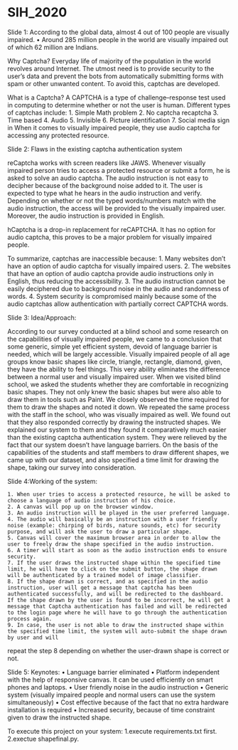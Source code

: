 # SIH_2020
Slide 1:
According to the global data, almost 4 out of 100 people are visually impaired.
    • Around 285 million people in the world are visually impaired out of which 62 million are Indians.

Why Captcha?
Everyday life of majority of the population in the world revolves around Internet. The utmost need is to provide security to the user’s data and prevent the bots from automatically submitting forms with spam or other unwanted content. To avoid this, captchas are developed.

What is a Captcha?
A CAPTCHA is a type of challenge–response test used in computing to determine whether or not the user is human. 
Different types of captchas include:
    1. Simple Math problem
    2. No captcha recaptcha
    3. Time based 
    4. Audio
    5. Invisible
    6. Picture identification
    7. Social media sign in
When it comes to visually impaired people, they use audio captcha for accessing any protected resource.

Slide 2: Flaws in the existing captcha authentication system

 reCaptcha works with screen readers like JAWS. Whenever visually impaired person tries to access a protected resource or submit a form, he is asked to solve an audio captcha. The audio instruction is not easy to decipher because of the background noise added to it. The user is expected to type what he hears in the audio instruction and verify. Depending on whether or not the typed words/numbers match with the audio instruction, the access will be provided to the visually impaired user. Moreover, the audio instruction is provided in English.

hCaptcha is a drop-in replacement for reCAPTCHA. It has no option for audio captcha, this proves to be a major problem for visually impaired people.

To summarize, captchas are inaccessible because:
    1. Many websites don’t have an option of audio captcha for visually impaired users.
    2. The websites that have an option of audio captcha provide audio instructions only in English, thus reducing the accessibility.
    3. The audio instruction cannot be easily deciphered due to background noise in the audio and randomness of words.
    4. System security is compromised mainly because some of the audio captchas allow authentication with partially correct CAPTCHA words.

Slide 3: Idea/Approach:

According to our survey conducted at a blind school and some research on the capabilities of visually impaired people, we came to a conclusion that some generic, simple yet efficient system, devoid of language barrier is needed, which will be largely accessible.
Visually impaired people of all age groups know basic shapes like circle, triangle, rectangle, diamond, given, they have the ability to feel things. This very ability eliminates the difference between a normal user and visually impaired user. 
When we visited blind school, we asked the students whether they are comfortable in recognizing basic shapes. They not only knew the basic shapes but were also able to draw them in tools such as Paint. We closely observed the time required for them to draw the shapes and noted it down. We repeated the same process with the staff in the school, who was visually impaired as well. We found out that they also responded correctly by drawing the instructed shapes. We explained our system to them and they found it comparatively much easier than the existing captcha authentication system. They were relieved by the fact that our system doesn’t have language barriers.
On the basis of the capabilities of the students and staff members to draw different shapes, we came up with our dataset, and also specified a time limit for drawing the shape, taking our survey into consideration.



Slide 4:Working of the system:

    1. When user tries to access a protected resource, he will be asked to choose a language of audio instruction of his choice.
    2. A canvas will pop up on the browser window.
    3. An audio instruction will be played in the user preferred language.
    4. The audio will basically be an instruction with a user friendly noise (example: chirping of birds, nature sounds, etc) for security purpose, and will ask the user to draw a particular shape.
    5. Canvas will cover the maximum browser area in order to allow the user to freely draw the shape specified in the audio instruction.
    6. A timer will start as soon as the audio instruction ends to ensure security.
    7. If the user draws the instructed shape within the specified time limit, he will have to click on the submit button, the shape drawn will be authenticated by a trained model of image classifier.
    8. If the shape drawn is correct, and as specified in the audio instruction, user will get a message that captcha has been authenticated successfully, and will be redirected to the dashboard. If the shape drawn by the user is found to be incorrect, he will get a message that Captcha authentication has failed and will be redirected to the login page where he will have to go through the authentication process again.
    9. In case, the user is not able to draw the instructed shape within the specified time limit, the system will auto-submit the shape drawn by user and will 
repeat the step 8 depending on whether the user-drawn       shape is correct or not.

Slide 5: Keynotes:
    • Language barrier eliminated
    • Platform independent with the help of responsive canvas. It can be used efficiently on smart phones and laptops.
    • User friendly noise in the audio instruction
    • Generic system (visually impaired people and normal users can use the system simultaneously)
    • Cost effective because of the fact that no extra hardware installation is required
    • Increased security, because of time constraint given to draw the instructed shape.

To execute this project on your system:
1.execute requirements.txt first.
2.exectue shapefinal.py.
